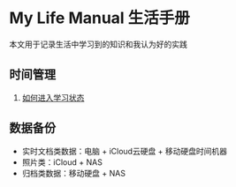 # My Life Manual 生活手册
本文用于记录生活中学习到的知识和我认为好的实践

## 时间管理
1. [如何进入学习状态](study-mode-checklist.md)

## 数据备份
- 实时文档类数据：电脑 + iCloud云硬盘 + 移动硬盘时间机器
- 照片类：iCloud + NAS
- 归档类数据：移动硬盘 + NAS
